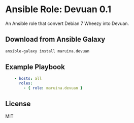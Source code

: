# Ansible Role: Devuan 0.1

An Ansible role that convert Debian 7 Wheezy into Devuan.

## Download from Ansible Galaxy
```bash
ansible-galaxy install maruina.devuan
```

## Example Playbook
```yaml
    - hosts: all
      roles:
        - { role: maruina.devuan }
```

## License

MIT
